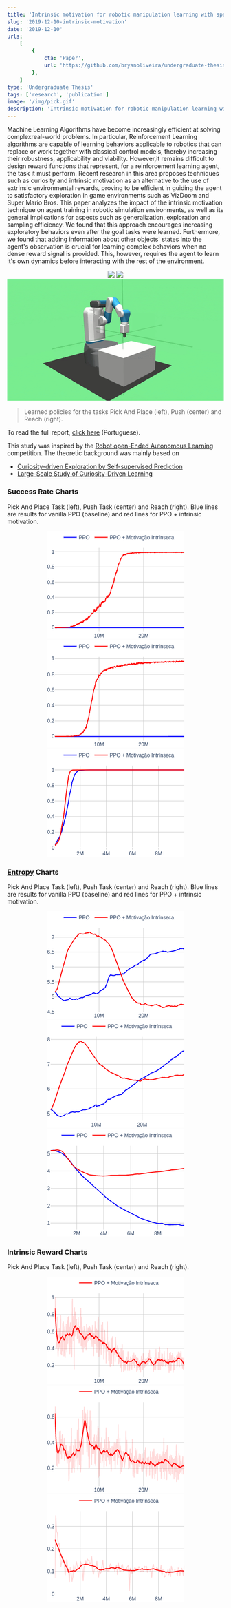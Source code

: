 ```yaml
---
title: 'Intrinsic motivation for robotic manipulation learning with sparse rewards'
slug: '2019-12-10-intrinsic-motivation'
date: '2019-12-10'
urls:
    [
        {
            cta: 'Paper',
            url: 'https://github.com/bryanoliveira/undergraduate-thesis/blob/master/Text%20-%20Intrinsic%20motivation%20for%20robotic%20manipulation%20learning%20with%20sparse%20rewards.pdf',
        },
    ]
type: 'Undergraduate Thesis'
tags: ['research', 'publication']
image: '/img/pick.gif'
description: 'Intrinsic motivation for robotic manipulation learning with sparse rewards - Study of the impact of curiosity and intrinsic motivation as an exploration strategy for deep reinforcement learning agents on sparse-reward robotic manipulator environments.'
---
```



Machine Learning Algorithms have become increasingly efficient at solving complexreal-world problems. In particular, Reinforcement Learning algorithms are capable of learning behaviors applicable to robotics that can replace or work together with classical control models, thereby increasing their robustness, applicability and viability. However,it remains difficult to design reward functions that represent, for a reinforcement learning agent, the task it must perform. Recent research in this area proposes techniques such as curiosity and intrinsic motivation as an alternative to the use of extrinsic environmental rewards, proving to be efficient in guiding the agent to satisfactory exploration in game environments such as VizDoom and Super Mario Bros. This paper analyzes the impact of the intrinsic motivation technique on agent training in robotic simulation environments, as well as its general implications for aspects such as generalization, exploration and sampling efficiency. We found that this approach encourages increasing exploratory behaviors even after the goal tasks were learned. Furthermore, we found that adding information about other objects' states into the agent's observation is crucial for learning complex behaviors when no dense reward signal is provided. This, however, requires the agent to learn it's own dynamics before interacting with the rest of the environment.

<div align="center">
    <img class="text-img mw-33" src="https://github.com/bryanlincoln/undergraduate-thesis/raw/master/fig/preview/pick.gif">
    <img class="text-img mw-33" src="https://github.com/bryanlincoln/undergraduate-thesis/raw/master/fig/preview/push.gif">
    <img class="text-img mw-33" src="https://github.com/bryanlincoln/undergraduate-thesis/raw/master/fig/preview/reach.gif">
</div>

> Learned policies for the tasks Pick And Place (left), Push (center) and Reach (right).

To read the full report, [click here](https://github.com/bryanlincoln/undergraduate-thesis/blob/master/Monografia.pdf) (Portuguese).

This study was inspired by the [Robot open-Ended Autonomous Learning](https://www.aicrowd.com/challenges/robot-open-ended-autonomous-learning-real) competition. The theoretic background was mainly based on

-   [Curiosity-driven Exploration by Self-supervised Prediction](https://pathak22.github.io/noreward-rl/)
-   [Large-Scale Study of Curiosity-Driven Learning](https://pathak22.github.io/large-scale-curiosity/)




### Success Rate Charts

Pick And Place Task (left), Push Task (center) and Reach (right). Blue lines are results for vanilla PPO (baseline) and red lines for PPO + intrinsic motivation.

<div align="center">
    <img class="text-img mw-33" src="https://github.com/bryanlincoln/undergraduate-thesis/raw/master/fig/preview/pick.png"> 
    <img class="text-img mw-33" src="https://github.com/bryanlincoln/undergraduate-thesis/raw/master/fig/preview/push.png"> 
    <img class="text-img mw-33" src="https://github.com/bryanlincoln/undergraduate-thesis/raw/master/fig/preview/reach.png">
</div>

### [Entropy](https://arxiv.org/abs/1811.11214) Charts

Pick And Place Task (left), Push Task (center) and Reach (right). Blue lines are results for vanilla PPO (baseline) and red lines for PPO + intrinsic motivation.

<div align="center">
<img class="text-img mw-33" src="https://github.com/bryanlincoln/undergraduate-thesis/raw/master/fig/preview/pick_ent.png"> 
<img class="text-img mw-33" src="https://github.com/bryanlincoln/undergraduate-thesis/raw/master/fig/preview/push_ent.png"> 
<img class="text-img mw-33" src="https://github.com/bryanlincoln/undergraduate-thesis/raw/master/fig/preview/reach_ent.png">
</div>

### Intrinsic Reward Charts

Pick And Place Task (left), Push Task (center) and Reach (right).

<div align="center">
<img class="text-img mw-33" src="https://github.com/bryanlincoln/undergraduate-thesis/raw/master/fig/preview/pick_int.png"> 
<img class="text-img mw-33" src="https://github.com/bryanlincoln/undergraduate-thesis/raw/master/fig/preview/push_int.png"> 
<img class="text-img mw-33" src="https://github.com/bryanlincoln/undergraduate-thesis/raw/master/fig/preview/reach_int.png">
</div>
